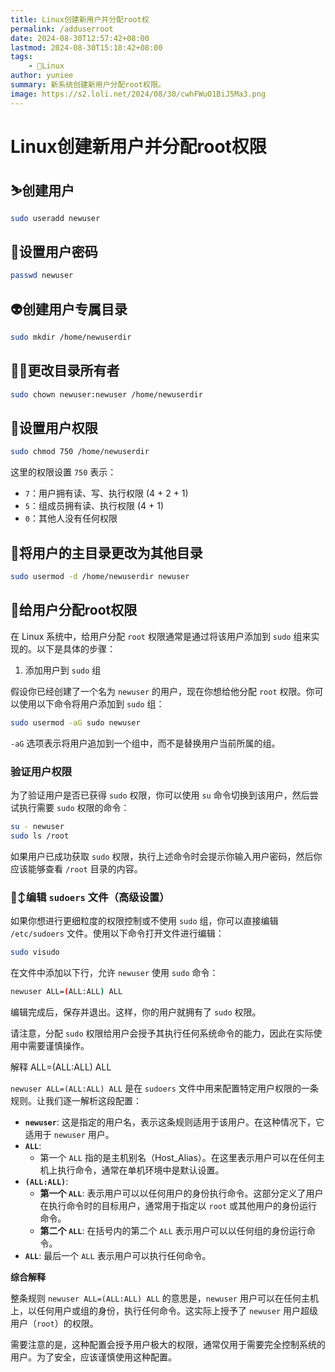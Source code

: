 ```yaml
---
title: Linux创建新用户并分配root权
permalink: /adduserroot
date: 2024-08-30T12:57:42+08:00
lastmod: 2024-08-30T15:18:42+08:00
tags: 
    - 🐘Linux
author: yuniee
summary: 新系统创建新用户分配root权限。
image: https://s2.loli.net/2024/08/30/cwhFWuO1BiJ5Ma3.png
---
```


# Linux创建新用户并分配root权限

## ⛷️创建用户

```bash
sudo useradd newuser
```

## 🦐设置用户密码

```bash
passwd newuser
```

## 👽创建用户专属目录

```bash
sudo mkdir /home/newuserdir
```

## 😵‍💫更改目录所有者

```bash
sudo chown newuser:newuser /home/newuserdir
```

## 🥳设置用户权限

```bash
sudo chmod 750 /home/newuserdir
```

这里的权限设置 `750` 表示：

- `7`：用户拥有读、写、执行权限 (4 + 2 + 1)
- `5`：组成员拥有读、执行权限 (4 + 1)
- `0`：其他人没有任何权限

##  🦩将用户的主目录更改为其他目录

```bash
sudo usermod -d /home/newuserdir newuser
```

## 🤖给用户分配root权限

在 Linux 系统中，给用户分配 `root` 权限通常是通过将该用户添加到 `sudo` 组来实现的。以下是具体的步骤：

1. 添加用户到 `sudo` 组

假设你已经创建了一个名为 `newuser` 的用户，现在你想给他分配 `root` 权限。你可以使用以下命令将用户添加到 `sudo` 组：

```bash
sudo usermod -aG sudo newuser
```

`-aG` 选项表示将用户追加到一个组中，而不是替换用户当前所属的组。

### 验证用户权限

为了验证用户是否已获得 `sudo` 权限，你可以使用 `su` 命令切换到该用户，然后尝试执行需要 `sudo` 权限的命令：

```bash
su - newuser
sudo ls /root
```

如果用户已成功获取 `sudo` 权限，执行上述命令时会提示你输入用户密码，然后你应该能够查看 `/root` 目录的内容。

### 🙂‍↕️编辑 `sudoers` 文件（高级设置）

如果你想进行更细粒度的权限控制或不使用 `sudo` 组，你可以直接编辑 `/etc/sudoers` 文件。使用以下命令打开文件进行编辑：

```bash
sudo visudo
```

在文件中添加以下行，允许 `newuser` 使用 `sudo` 命令：

```bash
newuser ALL=(ALL:ALL) ALL
```

编辑完成后，保存并退出。这样，你的用户就拥有了 `sudo` 权限。

请注意，分配 `sudo` 权限给用户会授予其执行任何系统命令的能力，因此在实际使用中需要谨慎操作。



解释 ALL=(ALL:ALL) ALL

`newuser ALL=(ALL:ALL) ALL` 是在 `sudoers` 文件中用来配置特定用户权限的一条规则。让我们逐一解析这段配置：

- **`newuser`**: 这是指定的用户名，表示这条规则适用于该用户。在这种情况下，它适用于 `newuser` 用户。
- **`ALL`**:
  - 第一个 `ALL` 指的是主机别名（Host_Alias）。在这里表示用户可以在任何主机上执行命令，通常在单机环境中是默认设置。
- **`(ALL:ALL)`**:
  - **第一个 `ALL`**: 表示用户可以以任何用户的身份执行命令。这部分定义了用户在执行命令时的目标用户，通常用于指定以 `root` 或其他用户的身份运行命令。
  - **第二个 `ALL`**: 在括号内的第二个 `ALL` 表示用户可以以任何组的身份运行命令。
- **`ALL`**: 最后一个 `ALL` 表示用户可以执行任何命令。

**综合解释**

整条规则 `newuser ALL=(ALL:ALL) ALL` 的意思是，`newuser` 用户可以在任何主机上，以任何用户或组的身份，执行任何命令。这实际上授予了 `newuser` 用户超级用户（`root`）的权限。

需要注意的是，这种配置会授予用户极大的权限，通常仅用于需要完全控制系统的用户。为了安全，应该谨慎使用这种配置。